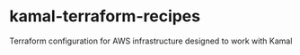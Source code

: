 # kamal-terraform-recipes
Terraform configuration for AWS infrastructure designed to work with Kamal
